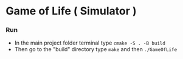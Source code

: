 # Game of Life ( Simulator )

### Run
* In the main project folder terminal type ``` cmake -S . -B build ```
* Then go to the "build" directory type ``` make ``` and then ``` ./GameOfLife ```
